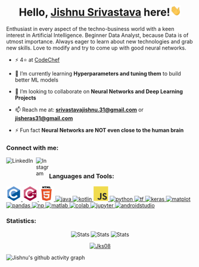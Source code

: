 <h1 align="center">Hello, <a href="https://www.linkedin.com/in/jishnu-srivastava/"> Jishnu Srivastava</a> here!<img src="https://raw.githubusercontent.com/ABSphreak/ABSphreak/master/gifs/Hi.gif" width="30px" style="max-width:100%;"></a></h1>



Enthusiast in every aspect of the techno-business world with a keen interest in Artificial Intelligence. Beginner Data Analyst, because Data is of utmost importance. Always eager to learn about new technologies and grab new skills. Love to modify and try to come up with good neural networks. 

- ⚡ 4⭐ at <a href="https://www.codechef.com/users/jks0831">CodeChef</a>

- 🌱 I’m currently learning **Hyperparameters and tuning them** to build better ML models 

- 👯 I’m looking to collaborate on **Neural Networks and Deep Learning Projects**

- 📫 Reach me at: **srivastavajishnu.31@gmail.com** or **jisheras31@gmail.com**

- ⚡ Fun fact **Neural Networks are NOT even close to the human brain**


### Connect with me:

[<img align="left" alt="LinkedIn" width="80px" src="https://github.com/melanieshi0120/melanieshi0120/blob/master/linkedin.ico" />][linkedin]
[<img align="left" alt="Instagram" width="35px" src="https://cdn2.iconfinder.com/data/icons/social-media-2285/512/1_Instagram_colored_svg_1-512.png" />][instagram]

<br />

### Languages and Tools:

<p align="left">
</a> <a href="https://www.cprogramming.com/" target="_blank"> <img src="https://raw.githubusercontent.com/devicons/devicon/master/icons/c/c-original.svg " alt="c" width="40" height="40"/> </a>
<a href="https://www.w3schools.com/cpp/" target="_blank"> <img src="https://raw.githubusercontent.com/devicons/devicon/master/icons/cplusplus/cplusplus-original.svg" alt="cplusplus" width="40" height="40"/> </a>
<a href="https://www.w3.org/html/" target="_blank"> <img src="https://raw.githubusercontent.com/devicons/devicon/master/icons/html5/html5-original-wordmark.svg" alt="html5" width="40" height="40"/> </a>
<a href="https://www.java.com/en/" target="_blank"> <img src="https://cdn.vox-cdn.com/thumbor/_AobZZDt_RVStktVR7mUZpBkovc=/0x0:640x427/1200x800/filters:focal(0x0:640x427)/cdn.vox-cdn.com/assets/1087137/java_logo_640.jpg" alt="java" width="40" height="40"/> </a>
<a href="https://kotlinlang.org/" target="_blank"> <img src="https://download.logo.wine/logo/Kotlin_(programming_language)/Kotlin_(programming_language)-Logo.wine.png" alt="kotlin" width="40" height="40"/> </a>
<a href="https://developer.mozilla.org/en-US/docs/Web/JavaScript" target="_blank"> <img src="https://raw.githubusercontent.com/devicons/devicon/master/icons/javascript/javascript-original.svg" alt="javascript" width="40" height="40"/> </a>
<a href="https://www.python.org/"> <img src="https://cdn.worldvectorlogo.com/logos/python-5.svg" alt="python" width="40" height="40"/> </a>
<a href="https://www.tensorflow.org/" target="_blank"> <img src="https://avatars.githubusercontent.com/u/15658638?s=200&v=4" alt="tf" width="40" height="40"/> </a>
<a href="https://keras.io/" target="_blank"> <img src="https://upload.wikimedia.org/wikipedia/commons/thumb/a/ae/Keras_logo.svg/1200px-Keras_logo.svg.png" alt="keras" width="40" height="40"/> </a>
<a href="https://matplotlib.org/" target="_blank"> <img src="https://matplotlib.org/_static/logo2_compressed.svg" alt="matplot" width="80" height="40"/> </a>
<a href="https://pandas.pydata.org/" target="_blank"> <img src="https://avatars.githubusercontent.com/u/21206976?s=280&v=4" alt="pandas" width="40" height="40"/> </a>
<a href="https://numpy.org/" target="_blank"> <img src="https://user-images.githubusercontent.com/50221806/86498201-a8bd8680-bd39-11ea-9d08-66b610a8dc01.png" alt="np" width="40" height="40"/> </a>
<a href="https://matlab.mathworks.com/" target="_blank"> <img src="https://camo.githubusercontent.com/64bfb64ead15f4d2fe66c1dd2b132a99b1caf1cddb77f57ad5815f9bf94a3d89/68747470733a2f2f75706c6f61642e77696b696d656469612e6f72672f77696b6970656469612f636f6d6d6f6e732f322f32312f4d61746c61625f4c6f676f2e706e67" alt="matlab" width="40" height="40"/> </a>
<a href="https://colab.research.google.com/" target="_blank"> <img src="https://camo.githubusercontent.com/ef37423c5481a1b47af928b172801c8c1e8ec73eda123fd5adfc6fbb90bdd9bb/68747470733a2f2f6c6f676f2e6c6574736b68616261722e636f6d2f696d672f3f746f6f6c3d676f6f676c655f636c6f7564" alt="colab" width="40" height="40"/> </a>
<a href="https://jupyter.org/" target="_blank"> <img src="https://jupyter.org/assets/main-logo.svg" alt="jupyter" width="40" height="40"/> </a>
<a href="https://developer.android.com/studio" target="_blank"> <img src="https://img.utdstc.com/icon/a72/4fd/a724fdd31aacfd851b13275a3b315cdec444704e2b0154d402e7df1e3eb7f0c1:200" alt="androidstudio" width="40" height="40"/> </a>


### Statistics:

<p align="center"> 
  <img align="center" width="420" src="https://github-readme-stats.vercel.app/api?username=Jks08&show_icons=true&theme=dark" alt="Stats" />
  <img align="center" width="420" src="https://github-readme-streak-stats.herokuapp.com/?user=Jks08&theme=dark" alt="Stats" />
  <img align="center" width="350" src="https://github-readme-stats.vercel.app/api/top-langs/?username=Jks08&layout=compact&theme=dark" alt="Stats">
  <p align="center"> <a href="https://github.com/ryo-ma/github-profile-trophy"><img src="https://github-profile-trophy.vercel.app/?username=Jks08" alt="Jks08" /></a> </p>
</p>

![Jishnu's github activity graph](https://activity-graph.herokuapp.com/graph?username=jks08&theme=react-dark)

[instagram]: https://www.instagram.com/jks0831/
[linkedin]: https://www.linkedin.com/in/jishnu-srivastava
